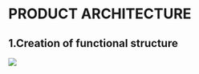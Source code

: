 # PRODUCT ARCHITECTURE
## 1.Creation of functional structure 
![](https://user-images.githubusercontent.com/42509999/49527662-67a08e80-f8d8-11e8-89a6-5b82326dad0a.PNG)


